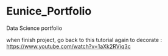 # Eunice_Portfolio
Data Science portfolio

when finish project, go back to this tutorial again to decorate :
https://www.youtube.com/watch?v=1aXk2RViq3c
